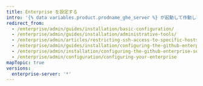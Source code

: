 ```yaml
---
title: Enterprise を設定する
intro: '{% data variables.product.prodname_ghe_server %} が起動して作動し始めたら、Organization のニーズに合わせてアプライアンスを設定できます。'
redirect_from:
  - /enterprise/admin/guides/installation/basic-configuration/
  - /enterprise/admin/guides/installation/administrative-tools/
  - /enterprise/admin/articles/restricting-ssh-access-to-specific-hosts/
  - /enterprise/admin/guides/installation/configuring-the-github-enterprise-appliance/
  - /enterprise/admin/installation/configuring-the-github-enterprise-server-appliance
  - /enterprise/admin/configuration/configuring-your-enterprise
mapTopic: true
versions:
  enterprise-server: '*'
---
```


